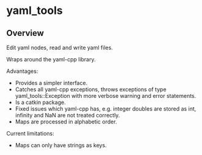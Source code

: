 # yaml_tools

## Overview

Edit yaml nodes, read and write yaml files.

Wraps around the yaml-cpp library.

Advantages:

* Provides a simpler interface.
* Catches all yaml-cpp exceptions, throws exceptions of type yaml_tools::Exception with more verbose warning and error statements.
* Is a catkin package.
* Fixed issues which yaml-cpp has, e.g. integer doubles are stored as int, infinity and NaN are not treated correctly.
* Maps are processed in alphabetic order.

Current limitations:

* Maps can only have strings as keys.
